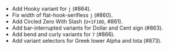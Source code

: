  * Add Hooky variant for `j` (#864).
 * Fix width of flat-hook-serifless `j` (#860).
 * Add Circled Zero With Slash (`U+1F10D`, #861).
 * Add bar-interrupted variants for Dollar and Cent sign (#863).
 * Add bend and curly variants for `7` (#866).
 * Add variant selectors for Greek lower Alpha and Iota (#873).